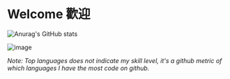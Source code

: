 
# Welcome 歡迎

![Anurag's GitHub stats](https://github-readme-stats.vercel.app/api?username=mjacker&show_icons=true&theme=merko)

![image](https://github-readme-stats.vercel.app/api/top-langs/?username=mjacker&layout=compact&show_icons=true&theme=merko&hide=html&langs_count=10)

*Note: Top languages does not indicate my skill level, it's a github metric of which languages I have the most code on github.*

<!--
This is a comment example...
-->
